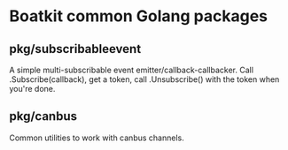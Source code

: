 # Boatkit common Golang packages

## pkg/subscribableevent

A simple multi-subscribable event emitter/callback-callbacker.  Call .Subscribe(callback), get a token, call .Unsubscribe() with the token when you're done.

## pkg/canbus

Common utilities to work with canbus channels.
